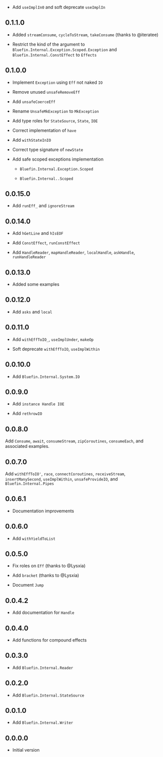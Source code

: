 * Add `useImplIn0` and soft deprecate `useImplIn`

## 0.1.1.0

* Added `streamConsume`, `cycleToStream`, `takeConsume` (thanks to
  @iteratee)

* Restrict the kind of the argument to
  `Bluefin.Internal.Exception.Scoped.Exception` and
  `Bluefin.Internal.ConstEffect` to `Effects`

## 0.1.0.0

* Implement `Exception` using `Eff` not naked `IO`

* Remove unused `unsafeRemoveEff`

* Add `unsafeCoerceEff`

* Rename `UnsafeMkException` to `MkException`

* Add type roles for `StateSource`, `State`, `IOE`

* Correct implementation of `have`

* Add `withStateInIO`

* Correct type signature of `newState`

* Add safe scoped exceptions implementation

  * `Bluefin.Internal.Exception.Scoped`

  * `Bluefin.Internal..Scoped`

## 0.0.15.0

* Add `runEff_` and `ignoreStream`

## 0.0.14.0

* Add `hGetLine` and `hIsEOF`

* Add `ConstEffect`, `runConstEffect`

* Add `HandleReader`, `mapHandleReader`, `localHandle`, `askHandle`,
  `runHandleReader`

## 0.0.13.0

* Added some examples

## 0.0.12.0

* Add `asks` and `local`

## 0.0.11.0

* Add `withEffToIO_`, `useImplUnder`, `makeOp`

* Soft deprecate `withEffToIO`, `useImplWithin`

## 0.0.10.0

* Add `Bluefin.Internal.System.IO`

## 0.0.9.0

* Add `instance Handle IOE`

* Add `rethrowIO`

## 0.0.8.0

Add `Consume`, `await`, `consumeStream`, `zipCoroutines`,
`consumeEach`, and associated examples.

## 0.0.7.0

Add `withEffToIO'`, `race`, `connectCoroutines`, `receiveStream`,
`insertManySecond`, `useImplWithin`, `unsafeProvideIO`, and
`Bluefin.Internal.Pipes`

## 0.0.6.1

* Documentation improvements

## 0.0.6.0

* Add `withYieldToList`

## 0.0.5.0

* Fix roles on `Eff` (thanks to @Lysxia)

* Add `bracket` (thanks to @Lysxia)

* Document `Jump`

## 0.0.4.2

* Add documentation for `Handle`

## 0.0.4.0

* Add functions for compound effects

## 0.0.3.0

* Add `Bluefin.Internal.Reader`

## 0.0.2.0

* Add `Bluefin.Internal.StateSource`

## 0.0.1.0

* Add `Bluefin.Internal.Writer`

## 0.0.0.0

* Initial version
